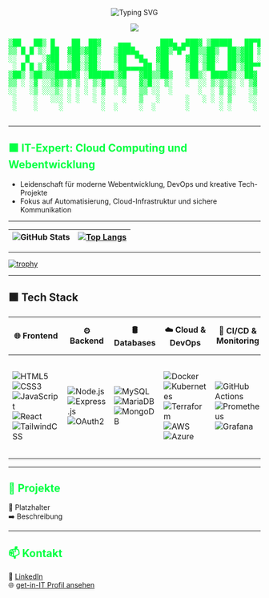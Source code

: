 <p align="center">
  <img src="https://readme-typing-svg.herokuapp.com?size=28&color=00FF41&center=true&width=700&lines=Hallo,+mein+Name+ist+Jury!;Junior+Full-Stack+%26+DevOps+Engineer+🚀;Cloud+Automation+☁;Infrastructure+as+Code+🔧" alt="Typing SVG" />
</p>

<p align="center">
  <img src="https://capsule-render.vercel.app/api?type=rect&color=0:232526,100:0f2027&height=80&section=header&text=Willkommen%20auf%20meinem%20GitHub-Profil&fontColor=00FF41&fontSize=28&fontAlignY=60" />
</p>

<pre align="center" style="color:#00FF41;font-family:monospace;">
▒██   ██▒ █    ██  ██▓    ▄▄▄       ███▄ ▄███▓ ▒█████   ██▀███  ▓█████ 
▒▒ █ █ ▒░ ██  ▓██▒▓██▒   ▒████▄    ▓██▒▀█▀ ██▒▒██▒  ██▒▓██ ▒ ██▒▓█   ▀ 
░░  █   ░▓██  ▒██░▒██░   ▒██  ▀█▄  ▓██    ▓██░▒██░  ██▒▓██ ░▄█ ▒▒███   
 ░ █ █ ▒ ▓▓█  ░██░▒██░   ░██▄▄▄▄██ ▒██    ▒██ ▒██   ██░▒██▀▀█▄  ▒▓█  ▄ 
▒██▒ ▒██▒▒▒█████▓ ░██████▒▓█   ▓██▒▒██▒   ░██▒░ ████▓▒░░██▓ ▒██▒░▒████▒
▒▒ ░ ░▓ ░░▒▓▒ ▒ ▒ ░ ▒░▓  ░▒▒   ▓▒█░░ ▒░   ░  ░░ ▒░▒░▒░ ░ ▒▓ ░▒▓░░░ ▒░ ░
░░   ░▒ ░░░▒░ ░ ░ ░ ░ ▒  ░ ▒   ▒▒ ░░  ░      ░  ░ ▒ ▒░   ░▒ ░ ▒░ ░ ░  ░
 ░    ░   ░░░ ░ ░   ░ ░    ░   ▒   ░      ░   ░ ░ ░ ▒    ░░   ░    ░   
 ░    ░     ░         ░  ░     ░  ░       ░       ░ ░     ░        ░  ░
                                                                       
</pre>

---

## <span style="color:#00FF41;">🟩 IT-Expert: Cloud Computing und Webentwicklung</span>

- Leidenschaft für moderne Webentwicklung, DevOps und kreative Tech-Projekte  
- Fokus auf Automatisierung, Cloud-Infrastruktur und sichere Kommunikation

---

| ![GitHub Stats](https://github-readme-stats.vercel.app/api?username=Xulamore&show_icons=true&theme=chartreuse-dark&border_color=00FF41) | [![Top Langs](https://github-readme-stats.vercel.app/api/top-langs/?username=Xulamore&layout=compact&theme=chartreuse-dark&border_color=00FF41)](https://github.com/Xulamore/github-readme-stats) |
|--------------|--------------|

---

[![trophy](https://github-profile-trophy.vercel.app/?username=Xulamore&theme=matrix&column=7&margin-w=10&margin-h=10)](https://github.com/ryo-ma/github-profile-trophy)

---

## 🟩 Tech Stack

| 🌐 Frontend | ⚙️ Backend | 🛢️ Databases | ☁️ Cloud & DevOps | 🔄 CI/CD & Monitoring | 🔧 Tools | 🖥️ Operating Systems | 🔒 Networking & Security |
|---|---|---|---|---|---|---|---|
| ![HTML5](https://img.shields.io/badge/-HTML5-E34F26?style=flat&logo=html5&logoColor=white) <br> ![CSS3](https://img.shields.io/badge/-CSS3-1572B6?style=flat&logo=css3&logoColor=white) <br> ![JavaScript](https://img.shields.io/badge/-JavaScript-F7DF1E?style=flat&logo=javascript&logoColor=black) <br> ![React](https://img.shields.io/badge/-React-61DAFB?style=flat&logo=react&logoColor=black) <br> ![TailwindCSS](https://img.shields.io/badge/-TailwindCSS-38B2AC?style=flat&logo=tailwind-css&logoColor=white) | ![Node.js](https://img.shields.io/badge/-Node.js-339933?style=flat&logo=node.js&logoColor=white) <br> ![Express.js](https://img.shields.io/badge/-Express.js-000000?style=flat&logo=express&logoColor=white) <br> ![OAuth2](https://img.shields.io/badge/-OAuth2-282C34?style=flat&logo=oauth&logoColor=white) | ![MySQL](https://img.shields.io/badge/-MySQL-4479A1?style=flat&logo=mysql&logoColor=white) <br> ![MariaDB](https://img.shields.io/badge/-MariaDB-003545?style=flat&logo=mariadb&logoColor=white) <br> ![MongoDB](https://img.shields.io/badge/-MongoDB-47A248?style=flat&logo=mongodb&logoColor=white) | ![Docker](https://img.shields.io/badge/-Docker-2496ED?style=flat&logo=docker&logoColor=white) <br> ![Kubernetes](https://img.shields.io/badge/-Kubernetes-326CE5?style=flat&logo=kubernetes&logoColor=white) <br> ![Terraform](https://img.shields.io/badge/-Terraform-7B42BC?style=flat&logo=terraform&logoColor=white) <br> ![AWS](https://img.shields.io/badge/-AWS-232F3E?style=flat&logo=amazonaws&logoColor=white) <br> ![Azure](https://img.shields.io/badge/-Azure-0078D4?style=flat&logo=microsoft-azure&logoColor=white) | ![GitHub Actions](https://img.shields.io/badge/-GitHub%20Actions-2088FF?style=flat&logo=github-actions&logoColor=white) <br> ![Prometheus](https://img.shields.io/badge/-Prometheus-E6522C?style=flat&logo=prometheus&logoColor=white) <br> ![Grafana](https://img.shields.io/badge/-Grafana-F46800?style=flat&logo=grafana&logoColor=white) | ![Git](https://img.shields.io/badge/-Git-F05032?style=flat&logo=git&logoColor=white) <br> ![Bash](https://img.shields.io/badge/-Bash-4EAA25?style=flat&logo=gnu-bash&logoColor=white) <br> ![VS Code](https://img.shields.io/badge/-VS%20Code-007ACC?style=flat&logo=visual-studio-code&logoColor=white) <br> ![Figma](https://img.shields.io/badge/-Figma-F24E1E?style=flat&logo=figma&logoColor=white) <br> ![ESLint](https://img.shields.io/badge/-ESLint-4B32C3?style=flat&logo=eslint&logoColor=white) <br> ![Prettier](https://img.shields.io/badge/-Prettier-F7B93E?style=flat&logo=prettier&logoColor=black) | ![Linux](https://img.shields.io/badge/-Linux-FCC624?style=flat&logo=linux&logoColor=black) <br> ![WSL](https://img.shields.io/badge/-WSL-008080?style=flat) <br> ![Windows](https://img.shields.io/badge/-Windows-0078D6?style=flat&logo=windows&logoColor=white) <br> ![Android](https://img.shields.io/badge/-Android-3DDC84?style=flat&logo=android&logoColor=white) | ![OAuth2](https://img.shields.io/badge/-OAuth2-3C3C3C?style=flat&logo=oauth&logoColor=white) <br> ![Nextcloud](https://img.shields.io/badge/-Nextcloud-0082C9?style=flat&logo=nextcloud&logoColor=white) |

---

## <span style="color:#00FF41;">📂 Projekte</span>

🔹 Platzhalter  
➡️ Beschreibung

---

## <span style="color:#00FF41;">📫 Kontakt</span>

💼 [LinkedIn](https://www.linkedin.com/in/PLACEHOLDER/)  
🌐 [get-in-IT Profil ansehen](https://www.get-in-it.de/profil/PLACEHOLDER)
